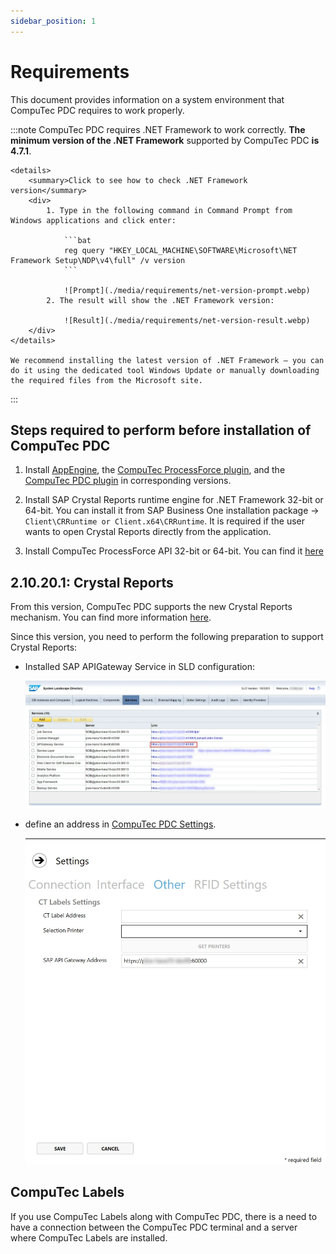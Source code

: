 ```yaml
---
sidebar_position: 1
---
```


# Requirements

This document provides information on a system environment that CompuTec PDC requires to work properly.

:::note
    CompuTec PDC requires .NET Framework to work correctly. **The minimum version of the .NET Framework** supported by CompuTec PDC **is 4.7.1**.

    <details>
        <summary>Click to see how to check .NET Framework version</summary>
        <div>
            1. Type in the following command in Command Prompt from Windows applications and click enter:

                ```bat
                reg query "HKEY_LOCAL_MACHINE\SOFTWARE\Microsoft\NET Framework Setup\NDP\v4\full" /v version
                ```

                ![Prompt](./media/requirements/net-version-prompt.webp)
            2. The result will show the .NET Framework version:

                ![Result](./media/requirements/net-version-result.webp)     
        </div>
    </details>

    We recommend installing the latest version of .NET Framework – you can do it using the dedicated tool Windows Update or manually downloading the required files from the Microsoft site.
:::

## Steps required to perform before installation of CompuTec PDC

1. Install [AppEngine](/docs/appengine/administrators-guide/requirements), the [CompuTec ProcessForce plugin](/docs/appengine/releases/plugins/processforce/download), and the [CompuTec PDC plugin](../../releases/download.md) in corresponding versions.

2. Install SAP Crystal Reports runtime engine for .NET Framework 32-bit or 64-bit. You can install it from SAP Business One installation package -> `Client\CRRuntime or Client.x64\CRRuntime`. It is required if the user wants to open Crystal Reports directly from the application.

3. Install CompuTec ProcessForce API 32-bit or 64-bit. You can find it [here](/docs/processforce/releases/download#computec-processforce-api)

## 2.10.20.1: Crystal Reports

From this version, CompuTec PDC supports the new Crystal Reports mechanism. You can find more information [here](https://help.sap.com/docs/SAP_BUSINESS_ONE_VERSION_FOR_SAP_HANA/686100cb1bc34346b2bc6642685bab43/b1bbebd32ff940c786c76315a8dfa270.html).

Since this version, you need to perform the following preparation to support Crystal Reports:

- Installed SAP APIGateway Service in SLD configuration:

  ![SLD configuration](./media/requirements/sld-configuration.webp)
- define an address in [CompuTec PDC Settings](../setting-up-the-application/overview.md#ct-labels-settings).

  ![SAP B1 API Gateway](./media/requirements/pdc-settings.webp)

## CompuTec Labels

If you use CompuTec Labels along with CompuTec PDC, there is a need to have a connection between the CompuTec PDC terminal and a server where CompuTec Labels are installed.
